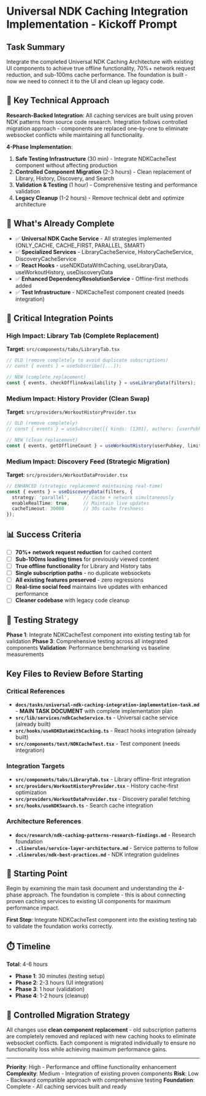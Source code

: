 # Universal NDK Caching Integration Implementation - Kickoff Prompt

## Task Summary
Integrate the completed Universal NDK Caching Architecture with existing UI components to achieve true offline functionality, 70%+ network request reduction, and sub-100ms cache performance. The foundation is built - now we need to connect it to the UI and clean up legacy code.

## 🎯 Key Technical Approach
**Research-Backed Integration**: All caching services are built using proven NDK patterns from source code research. Integration follows controlled migration approach - components are replaced one-by-one to eliminate websocket conflicts while maintaining all functionality.

**4-Phase Implementation**:
1. **Safe Testing Infrastructure** (30 min) - Integrate NDKCacheTest component without affecting production
2. **Controlled Component Migration** (2-3 hours) - Clean replacement of Library, History, Discovery, and Search
3. **Validation & Testing** (1 hour) - Comprehensive testing and performance validation
4. **Legacy Cleanup** (1-2 hours) - Remove technical debt and optimize architecture

## 🚀 What's Already Complete
- ✅ **Universal NDK Cache Service** - All strategies implemented (ONLY_CACHE, CACHE_FIRST, PARALLEL, SMART)
- ✅ **Specialized Services** - LibraryCacheService, HistoryCacheService, DiscoveryCacheService
- ✅ **React Hooks** - useNDKDataWithCaching, useLibraryData, useWorkoutHistory, useDiscoveryData
- ✅ **Enhanced DependencyResolutionService** - Offline-first methods added
- ✅ **Test Infrastructure** - NDKCacheTest component created (needs integration)

## 🔧 Critical Integration Points

### High Impact: Library Tab (Complete Replacement)
**Target**: `src/components/tabs/LibraryTab.tsx`
```typescript
// OLD (remove completely to avoid duplicate subscriptions)
// const { events } = useSubscribe([...]);

// NEW (complete replacement)
const { events, checkOfflineAvailability } = useLibraryData(filters);
```

### Medium Impact: History Provider (Clean Swap)
**Target**: `src/providers/WorkoutHistoryProvider.tsx`
```typescript
// OLD (remove completely)
// const { events } = useSubscribe([{ kinds: [1301], authors: [userPubkey] }]);

// NEW (clean replacement)
const { events, getOfflineCount } = useWorkoutHistory(userPubkey, limit);
```

### Medium Impact: Discovery Feed (Strategic Migration)
**Target**: `src/providers/WorkoutDataProvider.tsx`
```typescript
// ENHANCED (strategic replacement maintaining real-time)
const { events } = useDiscoveryData(filters, { 
  strategy: 'parallel',     // Cache + network simultaneously
  enableRealTime: true,     // Maintain live updates
  cacheTimeout: 30000       // 30s cache freshness
});
```

## 📊 Success Criteria
- [ ] **70%+ network request reduction** for cached content
- [ ] **Sub-100ms loading times** for previously viewed content
- [ ] **True offline functionality** for Library and History tabs
- [ ] **Single subscription paths** - no duplicate websockets
- [ ] **All existing features preserved** - zero regressions
- [ ] **Real-time social feed** maintains live updates with enhanced performance
- [ ] **Cleaner codebase** with legacy code cleanup

## 🧪 Testing Strategy
**Phase 1**: Integrate NDKCacheTest component into existing testing tab for validation
**Phase 3**: Comprehensive testing across all integrated components
**Validation**: Performance benchmarking vs baseline measurements

## Key Files to Review Before Starting

### Critical References
- **`docs/tasks/universal-ndk-caching-integration-implementation-task.md`** - **MAIN TASK DOCUMENT** with complete implementation plan
- **`src/lib/services/ndkCacheService.ts`** - Universal cache service (already built)
- **`src/hooks/useNDKDataWithCaching.ts`** - React hooks integration (already built)
- **`src/components/test/NDKCacheTest.tsx`** - Test component (needs integration)

### Integration Targets
- **`src/components/tabs/LibraryTab.tsx`** - Library offline-first integration
- **`src/providers/WorkoutHistoryProvider.tsx`** - History cache-first optimization
- **`src/providers/WorkoutDataProvider.tsx`** - Discovery parallel fetching
- **`src/hooks/useNDKSearch.ts`** - Search cache integration

### Architecture References
- **`docs/research/ndk-caching-patterns-research-findings.md`** - Research foundation
- **`.clinerules/service-layer-architecture.md`** - Service patterns to follow
- **`.clinerules/ndk-best-practices.md`** - NDK integration guidelines

## 🎯 Starting Point
Begin by examining the main task document and understanding the 4-phase approach. The foundation is complete - this is about connecting proven caching services to existing UI components for maximum performance impact.

**First Step**: Integrate NDKCacheTest component into the existing testing tab to validate the foundation works correctly.

## ⏱️ Timeline
**Total**: 4-6 hours
- **Phase 1**: 30 minutes (testing setup)
- **Phase 2**: 2-3 hours (UI integration)
- **Phase 3**: 1 hour (validation)
- **Phase 4**: 1-2 hours (cleanup)

## 🔄 Controlled Migration Strategy
All changes use **clean component replacement** - old subscription patterns are completely removed and replaced with new caching hooks to eliminate websocket conflicts. Each component is migrated individually to ensure no functionality loss while achieving maximum performance gains.

---

**Priority**: High - Performance and offline functionality enhancement
**Complexity**: Medium - Integration of existing proven components
**Risk**: Low - Backward compatible approach with comprehensive testing
**Foundation**: Complete - All caching services built and ready
